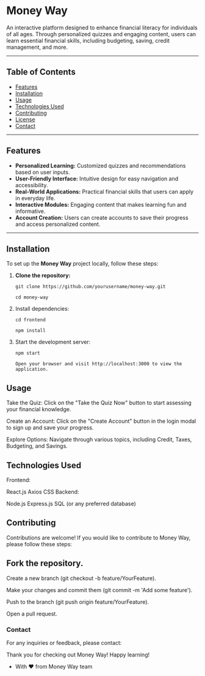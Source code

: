 # Money Way

An interactive platform designed to enhance financial literacy for individuals of all ages. Through personalized quizzes and engaging content, users can learn essential financial skills, including budgeting, saving, credit management, and more.

---

## Table of Contents

- [Features](#features)
- [Installation](#installation)
- [Usage](#usage)
- [Technologies Used](#technologies-used)
- [Contributing](#contributing)
- [License](#license)
- [Contact](#contact)

---

## Features

- **Personalized Learning:** Customized quizzes and recommendations based on user inputs.
- **User-Friendly Interface:** Intuitive design for easy navigation and accessibility.
- **Real-World Applications:** Practical financial skills that users can apply in everyday life.
- **Interactive Modules:** Engaging content that makes learning fun and informative.
- **Account Creation:** Users can create accounts to save their progress and access personalized content.

---

## Installation

To set up the **Money Way** project locally, follow these steps:

1. **Clone the repository:**

   `git clone https://github.com/yourusername/money-way.git`
   
   `cd money-way`

2. Install dependencies:

   `cd frontend`

   `npm install`

4. Start the development server:

   `npm start`

   `Open your browser and visit http://localhost:3000 to view the application.`

## Usage
Take the Quiz: Click on the "Take the Quiz Now" button to start assessing your financial knowledge.

Create an Account: Click on the "Create Account" button in the login modal to sign up and save your progress.

Explore Options: Navigate through various topics, including Credit, Taxes, Budgeting, and Savings.

## Technologies Used
Frontend:

React.js
Axios
CSS
Backend:

Node.js
Express.js
SQL (or any preferred database)

## Contributing
Contributions are welcome! If you would like to contribute to Money Way, please follow these steps:

## Fork the repository.
Create a new branch (git checkout -b feature/YourFeature).

Make your changes and commit them (git commit -m 'Add some feature').

Push to the branch (git push origin feature/YourFeature).

Open a pull request.

### Contact
For any inquiries or feedback, please contact:

Thank you for checking out Money Way! Happy learning!

- With ❤️ from Money Way team

